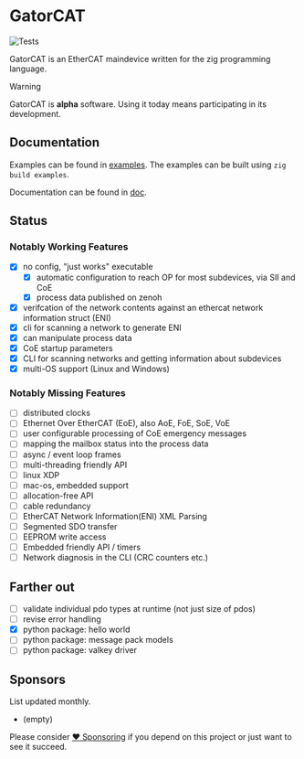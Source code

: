 # GatorCAT

![Tests](https://github.com/kj4tmp/gatorcat/actions/workflows/main.yml/badge.svg)

GatorCAT is an EtherCAT maindevice written for the zig programming language.

> [!WARNING]
> GatorCAT is **alpha** software. Using it today means participating in its development.

## Documentation

Examples can be found in [examples](examples/). The examples can be built using `zig build examples`.

Documentation can be found in [doc](doc/README.md).

## Status

### Notably Working Features

- [x] no config, "just works" executable
    - [x] automatic configuration to reach OP for most subdevices, via SII and CoE
    - [x] process data published on zenoh
- [x] verifcation of the network contents against an ethercat network information struct (ENI)
- [x] cli for scanning a network to generate ENI
- [x] can manipulate process data
- [x] CoE startup parameters
- [x] CLI for scanning networks and getting information about subdevices
- [x] multi-OS support (Linux and Windows)

### Notably Missing Features

- [ ] distributed clocks
- [ ] Ethernet Over EtherCAT (EoE), also AoE, FoE, SoE, VoE
- [ ] user configurable processing of CoE emergency messages
- [ ] mapping the mailbox status into the process data
- [ ] async / event loop frames
- [ ] multi-threading friendly API
- [ ] linux XDP
- [ ] mac-os, embedded support
- [ ] allocation-free API
- [ ] cable redundancy
- [ ] EtherCAT Network Information(ENI) XML Parsing
- [ ] Segmented SDO transfer
- [ ] EEPROM write access
- [ ] Embedded friendly API / timers
- [ ] Network diagnosis in the CLI (CRC counters etc.)

## Farther out

- [ ] validate individual pdo types at runtime (not just size of pdos)
- [ ] revise error handling
- [x] python package: hello world
- [ ] python package: message pack models
- [ ] python package: valkey driver

## Sponsors

List updated monthly.

- (empty)

Please consider [❤️ Sponsoring](https://github.com/sponsors/kj4tmp) if you depend on this project or just want to see it succeed.
